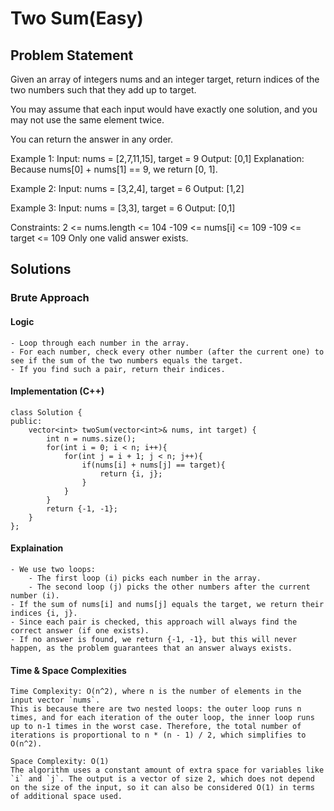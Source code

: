 # Two Sum(Easy)

## Problem Statement

Given an array of integers nums and an integer target, return indices of the two numbers such that they add up to target.

You may assume that each input would have exactly one solution, and you may not use the same element twice.

You can return the answer in any order.

Example 1:
    Input: nums = [2,7,11,15], target = 9
    Output: [0,1]
    Explanation: Because nums[0] + nums[1] == 9, we return [0, 1].

Example 2:
    Input: nums = [3,2,4], target = 6
    Output: [1,2]

Example 3:
    Input: nums = [3,3], target = 6
    Output: [0,1]

Constraints:
    2 <= nums.length <= 104
    -109 <= nums[i] <= 109
    -109 <= target <= 109
    Only one valid answer exists.

## Solutions

### Brute Approach

#### Logic
    - Loop through each number in the array.
    - For each number, check every other number (after the current one) to see if the sum of the two numbers equals the target.
    - If you find such a pair, return their indices.

#### Implementation (C++)
    class Solution {
    public:
        vector<int> twoSum(vector<int>& nums, int target) {
            int n = nums.size();
            for(int i = 0; i < n; i++){
                for(int j = i + 1; j < n; j++){
                    if(nums[i] + nums[j] == target){
                        return {i, j};
                    }
                }
            }
            return {-1, -1};
        }
    };

#### Explaination
    - We use two loops:
        - The first loop (i) picks each number in the array.
        - The second loop (j) picks the other numbers after the current number (i).
    - If the sum of nums[i] and nums[j] equals the target, we return their indices {i, j}.
    - Since each pair is checked, this approach will always find the correct answer (if one exists).
    - If no answer is found, we return {-1, -1}, but this will never happen, as the problem guarantees that an answer always exists.

#### Time & Space Complexities
    Time Complexity: O(n^2), where n is the number of elements in the input vector `nums`.
    This is because there are two nested loops: the outer loop runs n times, and for each iteration of the outer loop, the inner loop runs up to n-1 times in the worst case. Therefore, the total number of iterations is proportional to n * (n - 1) / 2, which simplifies to O(n^2).

    Space Complexity: O(1)
    The algorithm uses a constant amount of extra space for variables like `i` and `j`. The output is a vector of size 2, which does not depend on the size of the input, so it can also be considered O(1) in terms of additional space used.


